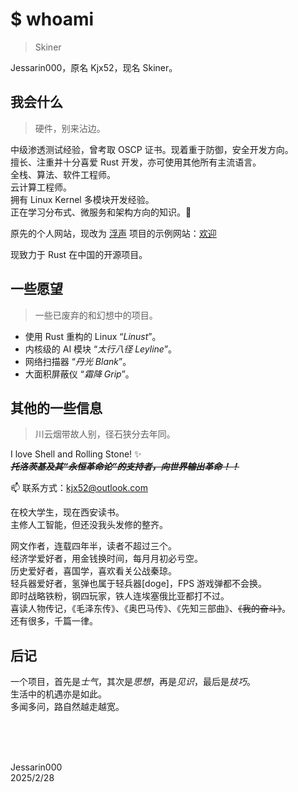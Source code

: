 # $ whoami
> Skiner

Jessarin000，原名 Kjx52，现名 Skiner。

## 我会什么
> 硬件，别来沾边。

中级渗透测试经验，曾考取 OSCP 证书。现着重于防御，安全开发方向。  
擅长、注重并十分喜爱 Rust 开发，亦可使用其他所有主流语言。  
全栈、算法、软件工程师。  
云计算工程师。  
拥有 Linux Kernel 多模块开发经验。  
正在学习分布式、微服务和架构方向的知识。🤔  

原先的个人网站，现改为 [浮声](https://github.com/kjx52/EAR_v3) 项目的示例网站：[欢迎](https://www.shhengdong.cn)

现致力于 Rust 在中国的开源项目。  

## 一些愿望
> 一些已废弃的和幻想中的项目。

+ 使用 Rust 重构的 Linux “*Linust*”。
+ 内核级的 AI 模块 “*太行八径 Leyline*”。
+ 网络扫描器 “*丹光 Blank*”。
+ 大面积屏蔽仪 “*霜降 Grip*”。

## 其他的一些信息
> 川云烟带故人别，径石狭分去年同。

I love Shell and Rolling Stone! ✨  
~~***托洛茨基及其“永恒革命论”的支持者，向世界输出革命！！***~~  

📫 联系方式：<kjx52@outlook.com>

在校大学生，现在西安读书。  
主修人工智能，但还没我头发修的整齐。  

网文作者，连载四年半，读者不超过三个。  
经济学爱好者，用金钱换时间，每月月初必亏空。  
历史爱好者，喜国学，喜欢看关公战秦琼。  
轻兵器爱好者，氢弹也属于轻兵器[doge]，FPS 游戏弹都不会换。  
即时战略铁粉，钢四玩家，铁人连埃塞俄比亚都打不过。  
喜读人物传记，《毛泽东传》、《奥巴马传》、《先知三部曲》、~~《我的奋斗》~~。  
还有很多，千篇一律。  

## 后记

一个项目，首先是*士气*，其次是*思想*，再是*见识*，最后是*技巧*。  
生活中的机遇亦是如此。  
多闻多问，路自然越走越宽。  

<br><br><br>

Jessarin000  
2025/2/28

<!--
**kjx52/kjx52** is a ✨ _special_ ✨ repository because its `README.md` (this file) appears on your GitHub profile.

Here are some ideas to get you started:

- 🔭 I’m currently working on ...
- 🌱 I’m currently learning ...
- 👯 I’m looking to collaborate on ...
- 🤔 I’m looking for help with ...
- 💬 Ask me about ...
- 📫 How to reach me: ...
- 😄 Pronouns: ...
- ⚡ Fun fact: ...
-->
